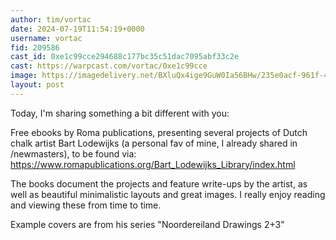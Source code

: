 ```yaml
---
author: tim/vortac
date: 2024-07-19T11:54:19+0000
username: vortac
fid: 209586
cast_id: 0xe1c99cce294688c177bc35c51dac7095abf33c2e
cast: https://warpcast.com/vortac/0xe1c99cce
image: https://imagedelivery.net/BXluQx4ige9GuW0Ia56BHw/235e0acf-961f-4422-9dc8-16ddf8707a00/original
layout: post
---
```

Today, I'm sharing something a bit different with you:  
  
Free ebooks by Roma publications, presenting several projects of Dutch chalk artist Bart Lodewijks (a personal fav of mine, I already shared in /newmasters), to be found via: https://www.romapublications.org/Bart_Lodewijks_Library/index.html  
  
The books document the projects and feature write-ups by the artist, as well as beautiful minimalistic layouts and great images. I really enjoy reading and viewing these from time to time.  
  
Example covers are from his series "Noordereiland Drawings 2+3"  

<img src='https://imagedelivery.net/BXluQx4ige9GuW0Ia56BHw/235e0acf-961f-4422-9dc8-16ddf8707a00/original' alt='' referrerpolicy='no-referrer'/>
<img src='https://imagedelivery.net/BXluQx4ige9GuW0Ia56BHw/1917d90e-4488-4ed1-e0d8-3f8650313500/original' alt='' referrerpolicy='no-referrer'/>